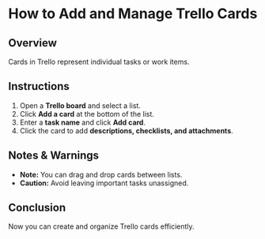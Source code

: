 # **How to Add and Manage Trello Cards**  

## **Overview**  
Cards in Trello represent individual tasks or work items.

## **Instructions**  
1. Open a **Trello board** and select a list.
2. Click **Add a card** at the bottom of the list.
3. Enter a **task name** and click **Add card**.
4. Click the card to add **descriptions, checklists, and attachments**.

## **Notes & Warnings**  
- **Note:** You can drag and drop cards between lists.
- **Caution:** Avoid leaving important tasks unassigned.

## **Conclusion**  
Now you can create and organize Trello cards efficiently.
